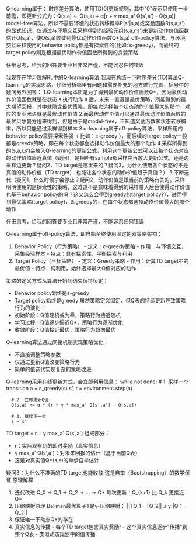 Q-learning属于：
时序差分算法，使用TD(0)更新规则，其中"0"表示只使用一步前瞻，即更新公式为：Q(s,a) ← Q(s,a) + α[r + γ max_a' Q(s',a') - Q(s,a)]
model-free算法，所以不需要环境的状态转移概率P(s'|s,a)或奖励函数R(s,a,s')的显式知识，仅通过与环境交互采样得到的经验元组(s,a,r,s')来更新动作价值函数估计Q(s,a)，使Q(s,a)收敛到最优动作价值函数Q*(s,a)
off-policy算法，与环境交互采样使用的behavior policy都是有探索性的(比如: ε-greedy)，而最终的target policy则是根据最优动作价值函数所得到的贪婪策略

仔细思考，给我的回答要专业且非常严谨，不能容忍任何错误



我现在在学习理解RL中的Q-learning算法,我现在总结一下时序差分(TD)算法Q-learning的实现思路，仔细分析哪里有问题和需要补充的地方进行完善，括号中的疑问另外回答：
1.Q-learning本质是为了得到最优动作价值函数Q*，因为最优动作价值函数就是在状态 s 执行动作 a 后，未来一直遵循最优策略，所能得到的最大期望回报，其中就隐含最优策略，即每次选择每个状态动作价值最大的那个，对应的专业术语就是最优动作价值
2.而最优动作价值可以通过最优动作价值函数的最优贝尔曼方程来得到，但是由于是model-free，不知道奖励函数和状态转移概率，所以只能通过采样得到样本
3.q-learning属于off-policy算法，采样所用的behavior policy需要探索性强（ 比如：ε-greedy ），而后续的target policy一般都是greedy策略，即在每个状态都会选择动作价值最大的那个动作
4.采样所得到的(s,a,r,s‘)会放入Q-learning的更新公式，利用这个更新公式可以让每个状态对应的动作价值趋近真值（疑问1，是把所有sample都采样完再放入更新公式，还是边采样边更新？疑问2，TD target是哪里来的？疑问3，为什么使用各个状态的不是真值的动作价值（TD target） 也能让各个状态的动作价值趋于真值？）
5.不断迭代（疑问1，什么时候才会停止？疑问2，动作价值是跟当前的策略有关的，采样明明使用的是探索性的策略，这难道不是意味着得到的采样带入后会使得动作价值也基于behavior policy的吗？这又怎么会得到greedy的target policy?），进而得到最优策略(target policy)，即greedy的，在每个状态都选择动作价值最大的那个动作

仔细思考，给我的回答要专业且非常严谨，不能容忍任何错误



Q-learning属于off-policy算法，即自始至终使用固定的双策略架构：
  1. Behavior Policy（行为策略）
    - 定义：ε-greedy策略
    - 作用：与环境交互，采集经验样本
    - 特点：具有探索性，平衡探索与利用
  2. Target Policy（目标策略）
    - 定义：Greedy策略
    - 作用：计算TD target中的最优值
    - 特点：纯利用，始终选择最大Q值对应的动作

策略的定义方式从算法开始到结束保持恒定：
  - Behavior policy始终是ε-greedy
  - Target policy始终是greedy
虽然策略定义固定，但Q表的持续更新导致策略行为的演化：
  - 初始阶段：Q值随机或为零，策略行为接近随机
  - 学习过程：Q值逐步逼近Q*，策略行为逐渐优化
  - 收敛阶段：Q值接近最优，策略行为趋向最优

Q-learning算法通过间接机制实现策略优化：
  - 不直接调整策略参数
  - 仅通过更新Q值改变策略行为
  - 简单的值迭代实现复杂的策略改进



Q-learning采用在线更新方式，会立即利用信息：
  while not done:
      # 1. 采样一个transition
      a = ε_greedy(s)
      s', r = environment.step(a)

      # 2. 立即更新Q值
      Q[s,a] += α * (r + γ * max_a' Q[s',a'] - Q[s,a])

      # 3. 继续下一步
      s = s'



TD target = r + γ max_a' Q(s',a')
组成部分：
  - r：实际观察到的即时奖励（真实信息）
  - γ max_a' Q(s',a')：对未来回报的估计（基于当前Q表）
  - 这是对真实值Q*(s,a)的单步自举估计



疑问3：为什么不准确的TD target也能收敛
  这是自举（Bootstrapping）的数学保证
  原理解释

  1. 迭代改进
  Q_0 → Q_1 → Q_2 → ... → Q*
  每次更新：Q_{k+1} 比 Q_k 更接近 Q*
  2. 压缩映射原理
  Bellman最优算子T是γ-压缩映射：
  ||TQ_1 - TQ_2|| ≤ γ||Q_1 - Q_2||
  2. 保证唯一不动点Q*的存在
  3. 真实信息的传播
    - 每个TD target包含真实奖励r
    - 这个真实信息逐步"传播"到整个Q表
    - 类似动态规划中的值传播
